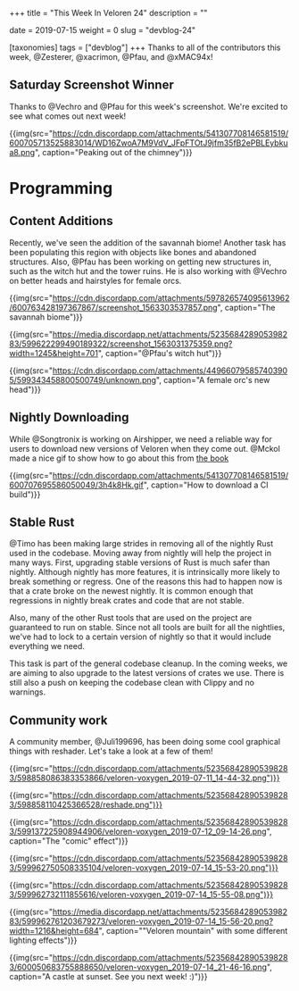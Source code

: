 +++
title = "This Week In Veloren 24"
description = ""

date = 2019-07-15
weight = 0
slug = "devblog-24"

[taxonomies]
tags = ["devblog"]
+++
Thanks to all of the contributors this week, @Zesterer, @xacrimon, @Pfau, and @xMAC94x!

## Saturday Screenshot Winner

Thanks to @Vechro and @Pfau for this week's screenshot. We're excited to see what comes out next week!

{{img(src="https://cdn.discordapp.com/attachments/541307708146581519/600705713525883014/WD16ZwoA7M9VdV_JFpFTOtJ9jfm35fB2ePBLEybkua8.png", caption="Peaking out of the chimney")}}

# Programming

## Content Additions

Recently, we've seen the addition of the savannah biome! Another task has been populating this region with objects like bones and abandoned structures. Also, @Pfau has been working on getting new structures in, such as the witch hut and the tower ruins. He is also working with @Vechro on better heads and hairstyles for female orcs.

{{img(src="https://cdn.discordapp.com/attachments/597826574095613962/600763428197367867/screenshot_1563303537857.png", caption="The savannah biome")}}

{{img(src="https://media.discordapp.net/attachments/523568428905398283/599622299490189322/screenshot_1563031375359.png?width=1245&height=701", caption="@Pfau's witch hut")}}

{{img(src="https://cdn.discordapp.com/attachments/449660795857403905/599343458800500749/unknown.png", caption="A female orc's new head")}}

## Nightly Downloading

While @Songtronix is working on Airshipper, we need a reliable way for users to download new versions of Veloren when they come out. @Mckol made a nice gif to show how to go about this from [the book](https://book.veloren.net/download/index.html)

{{img(src="https://cdn.discordapp.com/attachments/541307708146581519/600707695586050049/3h4k8Hk.gif", caption="How to download a CI build")}}

## Stable Rust

@Timo has been making large strides in removing all of the nightly Rust used in the codebase. Moving away from nightly will help the project in many ways. First, upgrading stable versions of Rust is much safer than nightly. Although nightly has more features, it is intrinsically more likely to break something or regress. One of the reasons this had to happen now is that a crate broke on the newest nightly. It is common enough that regressions in nightly break crates and code that are not stable.

Also, many of the other Rust tools that are used on the project are guaranteed to run on stable. Since not all tools are built for all the nightlies, we've had to lock to a certain version of nightly so that it would include everything we need.

This task is part of the general codebase cleanup. In the coming weeks, we are aiming to also upgrade to the latest versions of crates we use. There is still also a push on keeping the codebase clean with Clippy and no warnings.

## Community work

A community member, @Juli199696, has been doing some cool graphical things with reshader. Let's take a look at a few of them!

{{img(src="https://cdn.discordapp.com/attachments/523568428905398283/598858086383353866/veloren-voxygen_2019-07-11_14-44-32.png")}}

{{img(src="https://cdn.discordapp.com/attachments/523568428905398283/598858110425366528/reshade.png")}}

{{img(src="https://cdn.discordapp.com/attachments/523568428905398283/599137225908944906/veloren-voxygen_2019-07-12_09-14-26.png", caption="The "comic" effect")}}

{{img(src="https://cdn.discordapp.com/attachments/523568428905398283/599962750508335104/veloren-voxygen_2019-07-14_15-53-20.png")}}

{{img(src="https://cdn.discordapp.com/attachments/523568428905398283/599962732111855616/veloren-voxygen_2019-07-14_15-55-08.png")}}

{{img(src="https://media.discordapp.net/attachments/523568428905398283/599962761203679273/veloren-voxygen_2019-07-14_15-56-20.png?width=1216&height=684", caption=""Veloren mountain" with some different lighting effects")}}

{{img(src="https://cdn.discordapp.com/attachments/523568428905398283/600050683755888650/veloren-voxygen_2019-07-14_21-46-16.png", caption="A castle at sunset. See you next week! :)")}}
